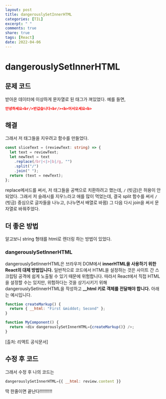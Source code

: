 ```yaml
---
layout: post
title: dangerouslySetInnerHTML
categories: [TIL]
excerpt: " "
comments: true
share: true
tags: [React]
date: 2022-04-06
---
```


# dangerouslySetInnerHTML

## 문제 코드

받아온 데이터에 이상하게 문자열로 된 태그가 껴있었다.
예를 들면,

```json
안녕하세요<br/>반갑습니다<br/><b>어서오세요<b>
```

## 해결

그래서 저 태그들을 지우려고 함수를 만들었다.

```typescript
const sliceText = (reviewText: string) => {
  let text = reviewText;
  let newText = text
    .replace(/br|<|>|b|/g, "")
    .split("/")
    .join(" ");
  return (text = newText);
};
```

replace메서드를 써서, 저 태그들을 공백으로 치환하려고 했는데,
`/` (빗금)은 허용이 안되었다. 그래서 저 슬래시를 지우느라고 애를 많이 먹었는데, 결국 split 함수를 써서 `/` (빗금) 중심으로 글자들을 나누고, (나누면서 배열로 바뀜) 그 다음 다시 join을 써서 문자열로 바꿔주었다.

## 더 좋은 방법

알고보니 string 형태를 html로 렌더링 하는 방법이 있었다.

### dangerouslySetInnerHTML

dangerouslySetInnerHTML은 브라우저 DOM에서 **innerHTML을 사용하기 위한 React의 대체 방법입니다.** 일반적으로 코드에서 HTML을 설정하는 것은 사이트 간 스크립팅 공격에 쉽게 노출될 수 있기 때문에 위험합니다. 따라서 React에서 직접 HTML을 설정할 수는 있지만, 위험하다는 것을 상기시키기 위해 dangerouslySetInnerHTML을 작성하고 **\_\_html 키로 객체를 전달해야 합니다.** 아래는 예시입니다.

```javascript
function createMarkup() {
  return { __html: "First &middot; Second" };
}

function MyComponent() {
  return <div dangerouslySetInnerHTML={createMarkup()} />;
}
```

[출처: 리액트 공식문서]

## 수정 후 코드

그래서 수정 후 나의 코드는

```javascript
dangerouslySetInnerHTML={{ __html: review.content }}
```

딱 한줄이면 끝난다!!!!!!!!!!

